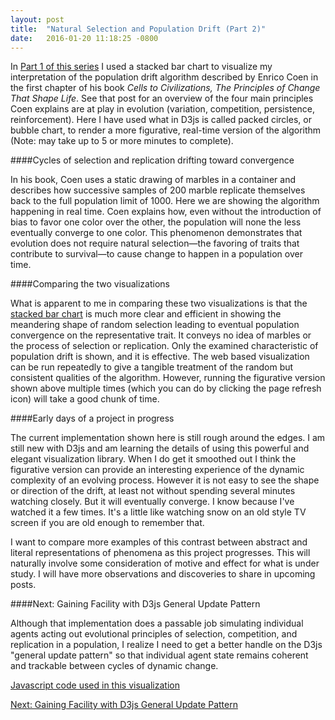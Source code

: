 ```yaml
---
layout: post
title:  "Natural Selection and Population Drift (Part 2)"
date:   2016-01-20 11:18:25 -0800
---
```

In [Part 1 of this series](http://qyoom.github.io/coen-population-drift-1/) I used a stacked bar chart to visualize my interpretation of the population drift algorithm described by Enrico Coen in the first chapter of his book *Cells to Civilizations, The Principles of Change That Shape Life*. See that post for an overview of the four main principles Coen explains are at play in evolution (variation, competition, persistence, reinforcement). Here I have used what in D3js is called packed circles, or bubble chart, to render a more figurative, real-time version of the algorithm (Note: may take up to 5 or more minutes to complete).

####Cycles of selection and replication drifting toward convergence

<div id="chart"></div>

<script src="/assets/js_libs/d3.min.js" charset="utf-8"></script>
<script src="/assets/js_libs/underscore-min.js"></script>
<script src="/assets/custom_js/MarblesSim12.js"></script>

In his book, Coen uses a static drawing of marbles in a container and describes how successive samples of 200 marble replicate themselves back to the full population limit of 1000. Here we are showing the algorithm happening in real time. Coen explains how, even without the introduction of bias to favor one color over the other, the population will none the less eventually converge to one color. This phenomenon demonstrates that evolution does not require natural selection—the favoring of traits that contribute to survival—to cause change to happen in a population over time.

####Comparing the two visualizations

What is apparent to me in comparing these two visualizations is that the [stacked bar chart](http://qyoom.github.io/coen-population-drift-1/) is much more clear and efficient in showing the meandering shape of random selection leading to eventual population convergence on the representative trait. It conveys no idea of marbles or the process of selection or replication. Only the examined characteristic of population drift is shown, and it is effective. The web based visualization can be run repeatedly to give a tangible treatment of the random but consistent qualities of the algorithm. However, running the figurative version shown above multiple times (which you can do by clicking the page refresh icon) will take a good chunk of time.

####Early days of a project in progress

The current implementation shown here is still rough around the edges. I am still new with D3js and am learning the details of using this powerful and elegant visualization library. When I do get it smoothed out I think the figurative version can provide an interesting experience of the dynamic complexity of an evolving process. However it is not easy to see the shape or direction of the drift, at least not without spending several minutes watching closely. But it will eventually converge. I know because I've watched it a few times. It's a little like watching snow on an old style TV screen if you are old enough to remember that.

I want to compare more examples of this contrast between abstract and literal representations of phenomena as this project progresses. This will naturally involve some consideration of motive and effect for what is under study. I will have more observations and discoveries to share in upcoming posts.

####Next: Gaining Facility with D3js General Update Pattern

Although that implementation does a passable job simulating individual agents acting out evolutional principles of selection, competition, and replication in a population, I realize I need to get a better handle on the D3js "general update pattern" so that individual agent state remains coherent and trackable between cycles of dynamic change.

[Javascript code used in this visualization](https://github.com/Qyoom/qyoom.github.io/tree/master/assets/custom_js/MarblesSim12.js)

[Next: Gaining Facility with D3js General Update Pattern](http://qyoom.github.io/d3-gen-update-pattern/)


